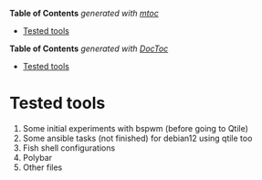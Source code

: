 <!-- START OF TOC !DO NOT EDIT THIS CONTENT MANUALLY-->
**Table of Contents**  *generated with [mtoc](https://github.com/containerscrew/mtoc)*
- [Tested tools](#tested-tools)
<!-- END OF TOC -->
<!-- START doctoc generated TOC please keep comment here to allow auto update -->
<!-- DON'T EDIT THIS SECTION, INSTEAD RE-RUN doctoc TO UPDATE -->
**Table of Contents**  *generated with [DocToc](https://github.com/thlorenz/doctoc)*

- [Tested tools](#tested-tools)

<!-- END doctoc generated TOC please keep comment here to allow auto update -->

# Tested tools

1. Some initial experiments with bspwm (before going to Qtile)
2. Some ansible tasks (not finished) for debian12 using qtile too
3. Fish shell configurations
4. Polybar
5. Other files
